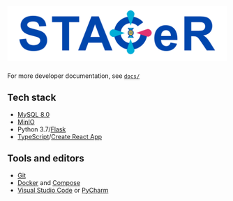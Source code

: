 # ![Stager](/react/src/assets/brand.png)

For more developer documentation, see [`docs/`](https://github.com/ccmbioinfo/stager/tree/master/docs/)

## Tech stack

- [MySQL 8.0](https://dev.mysql.com/doc/refman/8.0/en/)
- [MinIO](https://docs.min.io/)
- Python 3.7/[Flask](https://flask.palletsprojects.com/)
- [TypeScript](https://www.typescriptlang.org/docs)/[Create React App](https://create-react-app.dev/docs/getting-started/)

## Tools and editors

- [Git](https://git-scm.com/doc)
- [Docker](https://docs.docker.com/engine/install/) and [Compose](https://docs.docker.com/compose/install/)
- [Visual Studio Code](https://code.visualstudio.com/) or [PyCharm](https://www.jetbrains.com/pycharm/)

